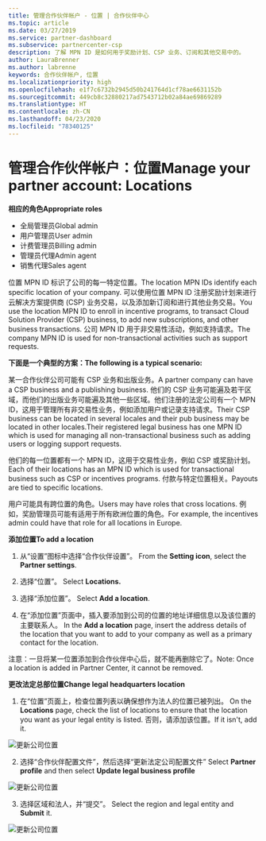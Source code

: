 ```yaml
---
title: 管理合作伙伴帐户 - 位置 | 合作伙伴中心
ms.topic: article
ms.date: 03/27/2019
ms.service: partner-dashboard
ms.subservice: partnercenter-csp
description: 了解 MPN ID 是如何用于奖励计划、CSP 业务、订阅和其他交易中的。
author: LauraBrenner
ms.author: labrenne
keywords: 合作伙伴帐户, 位置
ms.localizationpriority: high
ms.openlocfilehash: e1f7c6732b2945d50b241764d1cf78ae6631152b
ms.sourcegitcommit: 449cb8c32880217ad7543712b02a84ae69869289
ms.translationtype: HT
ms.contentlocale: zh-CN
ms.lasthandoff: 04/23/2020
ms.locfileid: "78340125"
---
```

# <a name="manage-your-partner-account-locations"></a><span data-ttu-id="9b23b-104">管理合作伙伴帐户：位置</span><span class="sxs-lookup"><span data-stu-id="9b23b-104">Manage your partner account: Locations</span></span>

<span data-ttu-id="9b23b-105">**相应的角色**</span><span class="sxs-lookup"><span data-stu-id="9b23b-105">**Appropriate roles**</span></span>
-   <span data-ttu-id="9b23b-106">全局管理员</span><span class="sxs-lookup"><span data-stu-id="9b23b-106">Global admin</span></span>
-   <span data-ttu-id="9b23b-107">用户管理员</span><span class="sxs-lookup"><span data-stu-id="9b23b-107">User admin</span></span>
-   <span data-ttu-id="9b23b-108">计费管理员</span><span class="sxs-lookup"><span data-stu-id="9b23b-108">Billing admin</span></span>
-   <span data-ttu-id="9b23b-109">管理员代理</span><span class="sxs-lookup"><span data-stu-id="9b23b-109">Admin agent</span></span>
-   <span data-ttu-id="9b23b-110">销售代理</span><span class="sxs-lookup"><span data-stu-id="9b23b-110">Sales agent</span></span>

<span data-ttu-id="9b23b-111">位置 MPN ID 标识了公司的每一特定位置。</span><span class="sxs-lookup"><span data-stu-id="9b23b-111">The location MPN IDs identify each specific location of your company.</span></span> <span data-ttu-id="9b23b-112">可以使用位置 MPN ID 注册奖励计划来进行云解决方案提供商 (CSP) 业务交易，以及添加新订阅和进行其他业务交易。</span><span class="sxs-lookup"><span data-stu-id="9b23b-112">You use the location MPN ID to enroll in incentive programs, to transact Cloud Solution Provider (CSP) business, to add new subscriptions, and other business transactions.</span></span> <span data-ttu-id="9b23b-113">公司 MPN ID 用于非交易性活动，例如支持请求。</span><span class="sxs-lookup"><span data-stu-id="9b23b-113">The company MPN ID is used for non-transactional activities such as support requests.</span></span>

<span data-ttu-id="9b23b-114">**下面是一个典型的方案：**</span><span class="sxs-lookup"><span data-stu-id="9b23b-114">**The following is a typical scenario:**</span></span> 

<span data-ttu-id="9b23b-115">某一合作伙伴公司可能有 CSP 业务和出版业务。</span><span class="sxs-lookup"><span data-stu-id="9b23b-115">A partner company can have a CSP business and a publishing business.</span></span> <span data-ttu-id="9b23b-116">他们的 CSP 业务可能遍及若干区域，而他们的出版业务可能遍及其他一些区域。他们注册的法定公司有一个 MPN ID，这用于管理所有非交易性业务，例如添加用户或记录支持请求。</span><span class="sxs-lookup"><span data-stu-id="9b23b-116">Their CSP business can be located in several locales and their pub business may be located in other locales.Their registered legal business has one MPN ID which is used for managing all non-transactional business such as adding users or logging support requests.</span></span> 

<span data-ttu-id="9b23b-117">他们的每一位置都有一个 MPN ID，这用于交易性业务，例如 CSP 或奖励计划。</span><span class="sxs-lookup"><span data-stu-id="9b23b-117">Each of their locations has an MPN ID which is used for transactional business such as CSP or incentives programs.</span></span> <span data-ttu-id="9b23b-118">付款与特定位置相关。</span><span class="sxs-lookup"><span data-stu-id="9b23b-118">Payouts are tied to specific locations.</span></span>

<span data-ttu-id="9b23b-119">用户可能具有跨位置的角色。</span><span class="sxs-lookup"><span data-stu-id="9b23b-119">Users may have roles that cross locations.</span></span> <span data-ttu-id="9b23b-120">例如，奖励管理员可能有适用于所有欧洲位置的角色。</span><span class="sxs-lookup"><span data-stu-id="9b23b-120">For example, the incentives admin could have that role for all locations in Europe.</span></span>

<span data-ttu-id="9b23b-121">**添加位置**</span><span class="sxs-lookup"><span data-stu-id="9b23b-121">**To add a location**</span></span>

1. <span data-ttu-id="9b23b-122">从“设置”图标中选择“合作伙伴设置”。  </span><span class="sxs-lookup"><span data-stu-id="9b23b-122">From the **Setting icon**, select the **Partner settings**.</span></span> 

2. <span data-ttu-id="9b23b-123">选择“位置”。 </span><span class="sxs-lookup"><span data-stu-id="9b23b-123">Select **Locations.**</span></span>

3. <span data-ttu-id="9b23b-124">选择“添加位置”。 </span><span class="sxs-lookup"><span data-stu-id="9b23b-124">Select **Add a location**.</span></span>  

4. <span data-ttu-id="9b23b-125">在“添加位置”页面中，插入要添加到公司的位置的地址详细信息以及该位置的主要联系人。 </span><span class="sxs-lookup"><span data-stu-id="9b23b-125">In the **Add a location** page, insert the address details of the location that you want to add to your company as well as a primary contact for the location.</span></span>

<span data-ttu-id="9b23b-126">注意：一旦将某一位置添加到合作伙伴中心后，就不能再删除它了。</span><span class="sxs-lookup"><span data-stu-id="9b23b-126">Note: Once a location is added in Partner Center, it cannot be removed.</span></span>

<span data-ttu-id="9b23b-127">**更改法定总部位置**</span><span class="sxs-lookup"><span data-stu-id="9b23b-127">**Change legal headquarters location**</span></span>

1. <span data-ttu-id="9b23b-128">在“位置”页面上，检查位置列表以确保想作为法人的位置已被列出。 </span><span class="sxs-lookup"><span data-stu-id="9b23b-128">On the **Locations** page, check the list of locations to ensure that the location you want as your legal entity is listed.</span></span> <span data-ttu-id="9b23b-129">否则，请添加该位置。</span><span class="sxs-lookup"><span data-stu-id="9b23b-129">If it isn't, add it.</span></span>

![更新公司位置](images/updatepartnerprofile2.png)

2. <span data-ttu-id="9b23b-131">选择“合作伙伴配置文件”，然后选择“更新法定公司配置文件”  </span><span class="sxs-lookup"><span data-stu-id="9b23b-131">Select **Partner profile** and then select **Update legal business profile**</span></span>

![更新公司位置](images/updatepartnerprofile1.png)

3. <span data-ttu-id="9b23b-133">选择区域和法人，并“提交”。 </span><span class="sxs-lookup"><span data-stu-id="9b23b-133">Select the region and legal entity and **Submit** it.</span></span>

![更新公司位置](images/updatepartnerprofile3.png)

